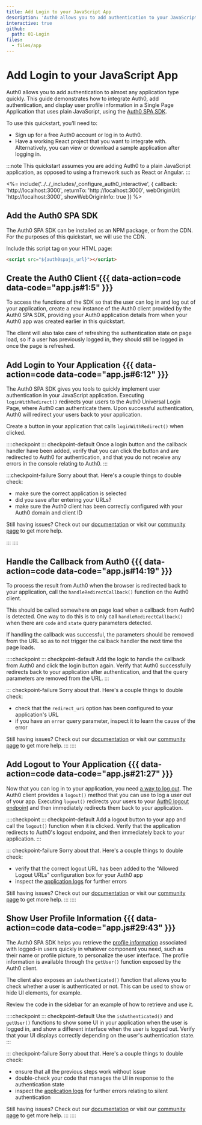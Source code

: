 ```yaml
---
title: Add Login to your JavaScript App
description: 'Auth0 allows you to add authentication to your JavaScript application quickly and to gain access to user profile information. This guide demonstrates how to integrate Auth0 with any new or existing JavaScript application using the Auth0 SPA SDK.'
interactive: true
github:
  path: 01-Login
files:
  - files/app
---
```


# Add Login to your JavaScript App

Auth0 allows you to add authentication to almost any application type quickly. This guide demonstrates how to integrate Auth0, add authentication, and display user profile information in a Single Page Application that uses plain JavaScript, using the [Auth0 SPA SDK](https://github.com/auth0/auth0-spa-js).

To use this quickstart, you’ll need to:

- Sign up for a free Auth0 account or log in to Auth0.
- Have a working React project that you want to integrate with. Alternatively, you can view or download a sample application after logging in.

:::note
This quickstart assumes you are adding Auth0 to a plain JavaScript application, as opposed to using a framework such as React or Angular.
:::

<%= include('../../_includes/_configure_auth0_interactive', {
callback: 'http://localhost:3000',
returnTo: 'http://localhost:3000',
webOriginUrl: 'http://localhost:3000',
showWebOriginInfo: true
}) %>

## Add the Auth0 SPA SDK

The Auth0 SPA SDK can be installed as an NPM package, or from the CDN. For the purposes of this quickstart, we will use the CDN.

Include this script tag on your HTML page:

```html
<script src="${auth0spajs_url}"></script>
```

## Create the Auth0 Client {{{ data-action=code data-code="app.js#1:5" }}}

To access the functions of the SDK so that the user can log in and log out of your application, create a new instance of the Auth0 client provided by the Auth0 SPA SDK, providing your Auth0 application details from when your Auth0 app was created earlier in this quickstart.

The client will also take care of refreshing the authentication state on page load, so if a user has previously logged in, they should still be logged in once the page is refreshed.

## Add Login to Your Application {{{ data-action=code data-code="app.js#6:12" }}}

The Auth0 SPA SDK gives you tools to quickly implement user authentication in your JavaScript application. Executing `loginWithRedirect()` redirects your users to the Auth0 Universal Login Page, where Auth0 can authenticate them. Upon successful authentication, Auth0 will redirect your users back to your application.

Create a button in your application that calls `loginWithRedirect()` when clicked.

::::checkpoint
::: checkpoint-default
Once a login button and the callback handler have been added, verify that you can click the button and are redirected to Auth0 for authentication, and that you do not receive any errors in the console relating to Auth0.
:::

:::checkpoint-failure
Sorry about that. Here's a couple things to double check:

- make sure the correct application is selected
- did you save after entering your URLs?
- make sure the Auth0 client has been correctly configured with your Auth0 domain and client ID

Still having issues? Check out our [documentation](https://auth0.com/docs) or visit our [community page](https://community.auth0.com) to get more help.

:::
::::

## Handle the Callback from Auth0 {{{ data-action=code data-code="app.js#14:19" }}}

To process the result from Auth0 when the browser is redirected back to your application, call the `handleRedirectCallback()` function on the Auth0 client.

This should be called somewhere on page load when a callback from Auth0 is detected. One way to do this is to only call `handleRedirectCallback()` when there are `code` and `state` query parameters detected.

If handling the callback was successful, the parameters should be removed from the URL so as to not trigger the callback handler the next time the page loads.

::::checkpoint
::: checkpoint-default
Add the logic to handle the callback from Auth0 and click the login button again. Verify that Auth0 successfully redirects back to your application after authentication, and that the query parameters are removed from the URL.
:::

::: checkpoint-failure
Sorry about that. Here's a couple things to double check:

- check that the `redirect_uri` option has been configured to your application's URL
- if you have an `error` query parameter, inspect it to learn the cause of the error

Still having issues? Check out our [documentation](https://auth0.com/docs) or visit our [community page](https://community.auth0.com) to get more help.
:::
::::

## Add Logout to Your Application {{{ data-action=code data-code="app.js#21:27" }}}

Now that you can log in to your application, you need [a way to log out](/logout/guides/logout-auth0). The Auth0 client provides a `logout()` method that you can use to log a user out of your app. Executing `logout()` redirects your users to your [Auth0 logout endpoint](/api/authentication?javascript#logout) and then immediately redirects them back to your application.

::::checkpoint
::: checkpoint-default
Add a logout button to your app and call the `logout()` function when it is clicked. Verify that the application redirects to Auth0's logout endpoint, and then immediately back to your application.
:::

::: checkpoint-failure
Sorry about that. Here's a couple things to double check:

- verify that the correct logout URL has been added to the "Allowed Logout URLs" configuration box for your Auth0 app
- inspect the [application logs](https://manage.auth0.com/#/logs) for further errors

Still having issues? Check out our [documentation](https://auth0.com/docs) or visit our [community page](https://community.auth0.com) to get more help.
:::
::::

## Show User Profile Information {{{ data-action=code data-code="app.js#29:43" }}}

The Auth0 SPA SDK helps you retrieve the [profile information](/users/concepts/overview-user-profile) associated with logged-in users quickly in whatever component you need, such as their name or profile picture, to personalize the user interface. The profile information is available through the `getUser()` function exposed by the Auth0 client.

The client also exposes an `isAuthenticated()` function that allows you to check whether a user is authenticated or not. This can be used to show or hide UI elements, for example.

Review the code in the sidebar for an example of how to retrieve and use it.

::::checkpoint
::: checkpoint-default
Use the `isAuthenticated()` and `getUser()` functions to show some UI in your application when the user is logged in, and show a different interface when the user is logged out. Verify that your UI displays correctly depending on the user's authentication state.
:::

::: checkpoint-failure
Sorry about that. Here's a couple things to double check:

- ensure that all the previous steps work without issue
- double-check your code that manages the UI in response to the authentication state
- inspect the [application logs](https://manage.auth0.com/#/logs) for further errors relating to silent authentication

Still having issues? Check out our [documentation](https://auth0.com/docs) or visit our [community page](https://community.auth0.com) to get more help.
:::
::::
